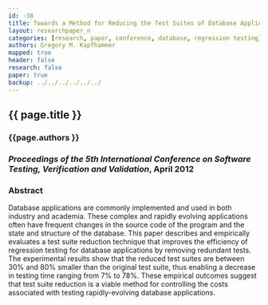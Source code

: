 ```yaml
---
id: -38
title: Towards a Method for Reducing the Test Suites of Database Applications
layout: researchpaper_n
categories: [research, paper, conference, database, regression testing]
authors: Gregory M. Kapfhammer
mapped: true
header: false
research: false
paper: true
backup: ../../../../../../
---
```


## {{ page.title }} [<i class="fa fa-download"></i>]({{site.baseurl}}download/research/papers/icst2012-kapfhammer.pdf "Download this Paper!")

### {{page.authors }}

### <em>Proceedings of the 5th International Conference on Software Testing, Verification and Validation</em>, April 2012

### Abstract

Database applications are commonly implemented and used in both industry and academia. These complex and rapidly
evolving applications often have frequent changes in the source code of the program and the state and structure of the
database. This paper describes and empirically evaluates a test suite reduction technique that improves the efficiency
of regression testing for database applications by removing redundant tests. The experimental results show that the
reduced test suites are between 30% and 80% smaller than the original test suite, thus enabling a decrease in testing
time ranging from 7% to 78%. These empirical outcomes suggest that test suite reduction is a viable method for
controlling the costs associated with testing rapidly-evolving database applications.

